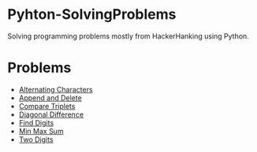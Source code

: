 # Pyhton-SolvingProblems
Solving programming problems mostly from HackerHanking using Python.

<h1>Problems</h1>
  <ul>
  
  <li> <a href="https://github.com/GabrielSBotelho/Pyhton-SolvingProblems/blob/main/alternatingCharacters.py"> Alternating Characters</a> </li>
  <li> <a href="https://github.com/GabrielSBotelho/Pyhton-SolvingProblems/blob/main/appendAndDelete.py">Append and Delete</a> </li>
  <li> <a href="https://github.com/GabrielSBotelho/Pyhton-SolvingProblems/blob/main/compareTriplets.py">Compare Triplets</a> </li>
  <li> <a href="https://github.com/GabrielSBotelho/Pyhton-SolvingProblems/blob/main/diagonalDifference.py">Diagonal Difference </a> </li>
  <li> <a href="https://github.com/GabrielSBotelho/Pyhton-SolvingProblems/blob/main/findDigits.py">Find Digits </a></li>
  <li> <a href="https://github.com/GabrielSBotelho/Pyhton-SolvingProblems/blob/main/miniMaxSum.oy.py">Min Max Sum </a> </li>
  <li> <a href="https://github.com/GabrielSBotelho/Pyhton-SolvingProblems/blob/main/twoStrings.py">Two Digits </a> </li>
  
  </ul>

